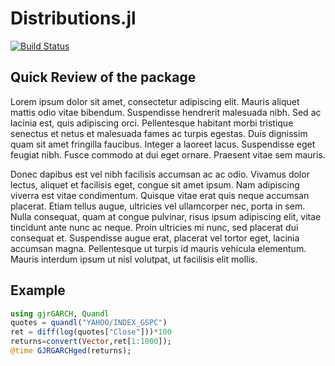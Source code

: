 Distributions.jl
================

[![Build Status](https://travis-ci.org/JuliaStats/Distributions.jl.png)](https://travis-ci.org/JuliaStats/Distributions.jl)

## Quick Review of the package

Lorem ipsum dolor sit amet, consectetur adipiscing elit. Mauris aliquet mattis odio vitae bibendum. Suspendisse hendrerit malesuada nibh. Sed ac lacinia est, quis adipiscing orci. Pellentesque habitant morbi tristique senectus et netus et malesuada fames ac turpis egestas. Duis dignissim quam sit amet fringilla faucibus. Integer a laoreet lacus. Suspendisse eget feugiat nibh. Fusce commodo at dui eget ornare. Praesent vitae sem mauris.

Donec dapibus est vel nibh facilisis accumsan ac ac odio. Vivamus dolor lectus, aliquet et facilisis eget, congue sit amet ipsum. Nam adipiscing viverra est vitae condimentum. Quisque vitae erat quis neque accumsan placerat. Etiam tellus augue, ultricies vel ullamcorper nec, porta in sem. Nulla consequat, quam at congue pulvinar, risus ipsum adipiscing elit, vitae tincidunt ante nunc ac neque. Proin ultricies mi nunc, sed placerat dui consequat et. Suspendisse augue erat, placerat vel tortor eget, lacinia accumsan magna. Pellentesque ut turpis id mauris vehicula elementum. Mauris interdum ipsum ut nisl volutpat, ut facilisis elit mollis.

## Example

```julia
using gjrGARCH, Quandl
quotes = quandl("YAHOO/INDEX_GSPC")
ret = diff(log(quotes["Close"]))*100
returns=convert(Vector,ret[1:1000]);
@time GJRGARCHged(returns);
```


